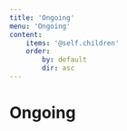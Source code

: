 ```yaml
---
title: 'Ongoing'
menu: 'Ongoing'
content:
    items: '@self.children'
    order:
        by: default
        dir: asc
---
```


<h1>Ongoing</h1>
